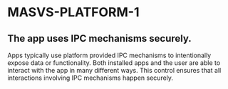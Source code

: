 # MASVS-PLATFORM-1

## The app uses IPC mechanisms securely.

Apps typically use platform provided IPC mechanisms to intentionally expose data or functionality. Both installed apps and the user are able to interact with the app in many different ways. This control ensures that all interactions involving IPC mechanisms happen securely.